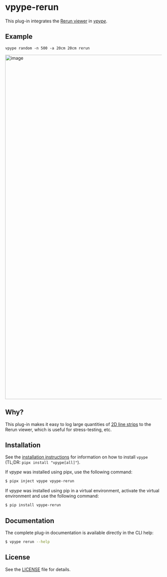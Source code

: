 # vpype-rerun

This plug-in integrates the [Rerun viewer](https://github.com/rerun-io/rerun) in [*vpype*](https://github.com/abey79/vpype).

## Example

```
vpype random -n 500 -a 20cm 20cm rerun
```

<img width="1106" alt="image" src="https://github.com/abey79/vpype-rerun/assets/49431240/4bcadf27-3058-4c16-aaab-5ba5fe3e9252">


## Why?

This plug-in makes it easy to log large quantities of [2D line strips](https://www.rerun.io/docs/reference/data_types/linestrip2d) to the Rerun viewer, which is useful for stress-testing, etc.


## Installation

See the [installation instructions](https://vpype.readthedocs.io/en/latest/install.html) for information on how
to install `vpype` (TL;DR: `pipx install "vpype[all]"`).

If *vpype* was installed using pipx, use the following command:

```bash
$ pipx inject vpype vpype-rerun
```

If *vpype* was installed using pip in a virtual environment, activate the virtual environment and use the following command:

```bash
$ pip install vpype-rerun
```

## Documentation

The complete plug-in documentation is available directly in the CLI help:

```bash
$ vpype rerun --help
```


## License

See the [LICENSE](LICENSE) file for details.
